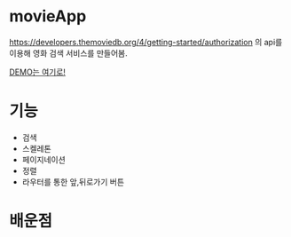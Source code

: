 # movieApp
https://developers.themoviedb.org/4/getting-started/authorization 의 api를 이용해 영화 검색 서비스를 만들어봄.

[DEMO는 여기로!](https://movie-app-vanila-js.netlify.app)

# 기능
- 검색
- 스켈레톤
- 페이지네이션
- 정렬
- 라우터를 통한 앞,뒤로가기 버튼


# 배운점
